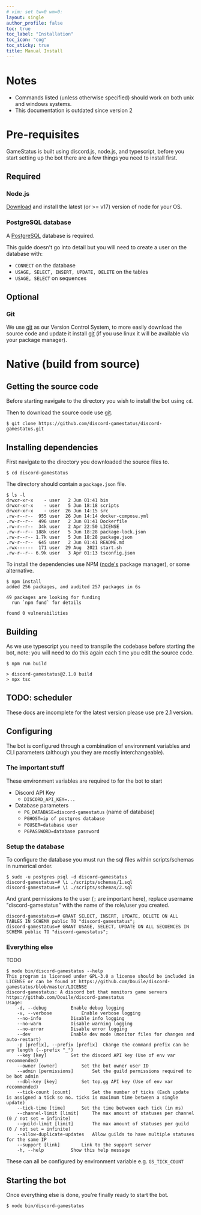 ```yaml
---
# vim: set tw=0 wm=0: 
layout: single
author_profile: false
toc: true
toc_label: "Installation"
toc_icon: "cog"
toc_sticky: true
title: Manual Install
---
```


<link rel="stylesheet" href="/assets/css/shell-copy.css">
<script src="/assets/js/shell-copy.js" async></script>

# Notes
- Commands listed (unless otherwise specified) should work on both unix and windows systems.
- This documentation is outdated since version 2

# Pre-requisites

GameStatus is built using discord.js, node.js, and typescript, before you start setting up the bot
there are a few things you need to install first.

## Required
### Node.js
[Download][node] and install the latest (or >= v17) version of node for
your OS.

### PostgreSQL database
A [PostgreSQL][postgres] database is required.

This guide doesn't go into detail but you will need to create a user on the database with:
- `CONNECT` on the database
- `USAGE, SELECT, INSERT, UPDATE, DELETE` on the tables
- `USAGE, SELECT` on sequences

## Optional
### Git
We use [git][git] as our Version Control System, to more easily download the source code and update it
install [git][git] (if you use linux it will be available via your package manager).

# Native (build from source)
## Getting the source code
Before starting navigate to the directory you wish to install the bot using `cd`.

Then to download the source code use [git][git].

```shell
$ git clone https://github.com/discord-gamestatus/discord-gamestatus.git
```

## Installing dependencies
First navigate to the directory you downloaded the source files to.

```shell
$ cd discord-gamestatus
```

The directory should contain a `package.json` file.
```shell
$ ls -l
drwxr-xr-x    - user   2 Jun 01:41 bin
drwxr-xr-x    - user   5 Jun 18:18 scripts
drwxr-xr-x    - user  26 Jun 14:15 src
.rw-r--r--  955 user  26 Jun 14:14 docker-compose.yml
.rw-r--r--  496 user   2 Jun 01:41 Dockerfile
.rw-r--r--  34k user   2 Apr 22:50 LICENSE
.rw-r--r-- 188k user   5 Jun 18:28 package-lock.json
.rw-r--r-- 1.7k user   5 Jun 18:28 package.json
.rw-r--r--  645 user   2 Jun 01:41 README.md
.rwx------  171 user  29 Aug  2021 start.sh
.rw-r--r-- 6.9k user   3 Apr 01:13 tsconfig.json
```

To install the dependencies use NPM ([node's][node] package manager), or some alternative.
```shell
$ npm install
added 256 packages, and audited 257 packages in 6s

49 packages are looking for funding
  run `npm fund` for details

found 0 vulnerabilities
```

## Building
As we use typescript you need to transpile the codebase before starting the bot, note: you will need
to do this again each time you edit the source code.

```shell
$ npm run build

> discord-gamestatus@2.1.0 build
> npx tsc
```

## TODO: scheduler
These docs are incomplete for the latest version please use pre 2.1 version.

## Configuring
The bot is configured through a combination of environment variables and CLI parameters (although
you they are mostly interchangeable).

### The important stuff
These environment variables are required to for the bot to start

- Discord API Key
  - `DISCORD_API_KEY=...`
- Database parameters
  - `PG_DATABASE=discord-gamestatus` (name of database)
  - `PGHOST=ip of postgres database`
  - `PGUSER=database user`
  - `PGPASSWORD=database password`

### Setup the database
To configure the database you must run the sql files within scripts/schemas in numerical order.

```shell
$ sudo -u postgres psql -d discord-gamestatus
discord-gamestatus=# \i ./scripts/schemas/1.sql
discord-gamestatus=# \i ./scripts/schemas/2.sql
```

And grant permissions to the user (`;` are important here), replace username "discord-gamestatus"
with the name of the role/user you created.

```shell
discord-gamestatus=# GRANT SELECT, INSERT, UPDATE, DELETE ON ALL TABLES IN SCHEMA public TO "discord-gamestatus";
discord-gamestatus=# GRANT USAGE, SELECT, UPDATE ON ALL SEQUENCES IN SCHEMA public TO "discord-gamestatus";
```

### Everything else
TODO

```shell
$ node bin/discord-gamestatus --help
This program is licensed under GPL-3.0 a license should be included in LICENSE or can be found at https://github.com/Douile/discord-gamestatus/blob/master/LICENSE
discord-gamestatus: A discord bot that monitors game servers
https://github.com/Douile/discord-gamestatus
Usage:
	-d, --debug			Enable debug logging
	-v, --verbose			Enable verbose logging
	--no-info			Disable info logging
	--no-warn			Disable warning logging
	--no-error			Disable error logging
	--dev				Enable dev mode (monitor files for changes and auto-restart)
	-p [prefix], --prefix [prefix]	Change the command prefix can be any length (--prefix "_")
	--key [key]			Set the discord API key (Use of env var recommended)
	--owner [owner]			Set the bot owner user ID
	--admin [permissions]		Set the guild permissions required to be bot admin
	--dbl-key [key]			Set top.gg API key (Use of env var recommended)
	--tick-count [count]		Set the number of ticks (Each update is assigned a tick so no. ticks is maximum time between a single update)
	--tick-time [time]		Set the time between each tick (in ms)
	--channel-limit [limit]		The max amount of statuses per channel (0 / not set = infinite)
	--guild-limit [limit]		The max amount of statuses per guild (0 / not set = infinite)
	--allow-duplicate-updates	Allow guilds to have multiple statuses for the same IP
	--support [link]		Link to the support server
	-h, --help			Show this help message
```

These can all be configured by environment variable e.g. `GS_TICK_COUNT`

## Starting the bot
Once everything else is done, you're finally ready to start the bot.

```shell
$ node bin/discord-gamestatus
```

[latest]: https://github.com/discord-gamestatus/discord-gamestatus/archive/refs/tags/latest.zip
[node]: https://nodejs.org
[git]: https://git-scm.com/downloads
[postgres]: https://www.postgresql.org/